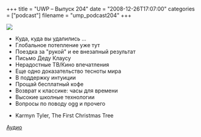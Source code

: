 +++
title = "UWP – Выпуск 204"
date = "2008-12-26T17:07:00"
categories = ["podcast"]
filename = "ump_podcast204"
+++

![](https://podcast.umputun.com/images/uwp/uwp204.jpg)


- Куда, куда вы удалились ...
- Глобальное потепление уже тут
- Поездка за "рукой" и ее внезапный результат
- Письмо Деду Клаусу
- Нерадостные ТВ/Кино впечатления
- Еще одно доказательство тесноты мира
- В поддержку интуиции
- Прощай бесплатный кофе
- Возврат к классике: часы для времени
- Высокие школные технологии
- Вопросы по поводу ogg и прочего


* Karmyn Tyler, The First Christmas Tree

[Аудио](http://archive.rucast.net/uwp/media/ump_podcast204.mp3)
<audio src="http://archive.rucast.net/uwp/media/ump_podcast204.mp3" preload="none">